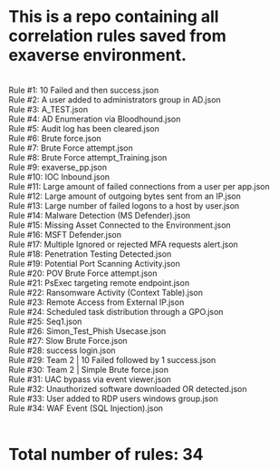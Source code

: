 <h1>This is a repo containing all correlation rules saved from exaverse environment.</h1><br>
Rule #1: 10 Failed and then success.json<br>
Rule #2: A user added to administrators group in AD.json<br>
Rule #3: A_TEST.json<br>
Rule #4: AD Enumeration via Bloodhound.json<br>
Rule #5: Audit log has been cleared.json<br>
Rule #6: Brute force.json<br>
Rule #7: Brute Force attempt.json<br>
Rule #8: Brute Force attempt_Training.json<br>
Rule #9: exaverse_pp.json<br>
Rule #10: IOC Inbound.json<br>
Rule #11: Large amount of failed connections from a user per app.json<br>
Rule #12: Large amount of outgoing bytes sent from an IP.json<br>
Rule #13: Large number of failed logons to a host by user.json<br>
Rule #14: Malware Detection (MS Defender).json<br>
Rule #15: Missing Asset Connected to the Environment.json<br>
Rule #16: MSFT Defender.json<br>
Rule #17: Multiple Ignored or rejected MFA requests alert.json<br>
Rule #18: Penetration Testing Detected.json<br>
Rule #19: Potential Port Scanning Activity.json<br>
Rule #20: POV Brute Force attempt.json<br>
Rule #21: PsExec targeting remote endpoint.json<br>
Rule #22: Ransomware Activity (Context Table).json<br>
Rule #23: Remote Access from External IP.json<br>
Rule #24: Scheduled task distribution through a GPO.json<br>
Rule #25: Seq1.json<br>
Rule #26: Simon_Test_Phish Usecase.json<br>
Rule #27: Slow Brute Force.json<br>
Rule #28: success login.json<br>
Rule #29: Team 2 | 10 Failed followed by 1 success.json<br>
Rule #30: Team 2 | Simple Brute force.json<br>
Rule #31: UAC bypass via event viewer.json<br>
Rule #32: Unauthorized software downloaded OR detected.json<br>
Rule #33: User added to RDP users windows group.json<br>
Rule #34: WAF Event (SQL Injection).json<br>
<br><h1>Total number of rules: 34</h1>
